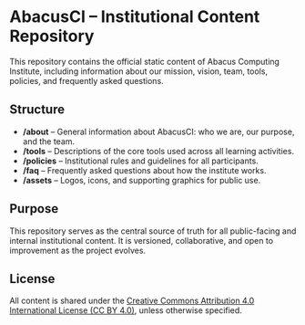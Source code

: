 # AbacusCI – Institutional Content Repository

This repository contains the official static content of Abacus Computing Institute, including information about our mission, vision, team, tools, policies, and frequently asked questions.

## Structure

- **/about** – General information about AbacusCI: who we are, our purpose, and the team.
- **/tools** – Descriptions of the core tools used across all learning activities.
- **/policies** – Institutional rules and guidelines for all participants.
- **/faq** – Frequently asked questions about how the institute works.
- **/assets** – Logos, icons, and supporting graphics for public use.

## Purpose

This repository serves as the central source of truth for all public-facing and internal institutional content. It is versioned, collaborative, and open to improvement as the project evolves.

## License

All content is shared under the [Creative Commons Attribution 4.0 International License (CC BY 4.0)](https://creativecommons.org/licenses/by/4.0/), unless otherwise specified.
